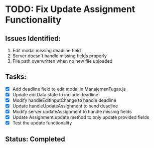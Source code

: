 # TODO: Fix Update Assignment Functionality

## Issues Identified:
1. Edit modal missing deadline field
2. Server doesn't handle missing fields properly
3. File path overwritten when no new file uploaded

## Tasks:
- [x] Add deadline field to edit modal in ManajemenTugas.js
- [x] Update editData state to include deadline
- [x] Modify handleEditInputChange to handle deadline
- [x] Update handleUpdateAssignment to send deadline
- [x] Modify server updateAssignment to handle missing fields
- [x] Update Assignment.update method to only update provided fields
- [x] Test the update functionality

## Status: Completed

